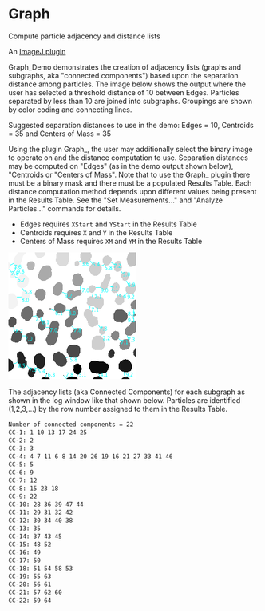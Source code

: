 # Graph
Compute particle adjacency and distance lists

An [ImageJ plugin](https://imagej.nih.gov/ij/plugins/graph/index.html)


Graph_Demo demonstrates the creation of adjacency lists (graphs and subgraphs, aka "connected components") based upon the separation distance among particles. The image below shows the output where the user has selected a threshold distance of 10 between Edges. Particles separated by less than 10 are joined into subgraphs. Groupings are shown by color coding and connecting lines.

Suggested separation distances to use in the demo: Edges = 10, Centroids = 35 and Centers of Mass = 35

Using the plugin Graph_, the user may additionally select the binary image to operate on and the distance computation to use. Separation distances may be computed on "Edges" (as in the demo output shown below), "Centroids or "Centers of Mass". Note that to use the Graph_ plugin there must be a binary mask and there must be a populated Results Table. Each distance computation method depends upon different values being present in the Results Table. See the "Set Measurements..." and "Analyze Particles..." commands for details.

  + Edges requires `XStart` and `YStart` in the Results Table
  + Centroids requires `X` and `Y` in the Results Table
  + Centers of Mass requires `XM` and `YM` in the Results Table

![adjacency](Adjacencies.png)

 The adjacency lists (aka Connected Components) for each subgraph as shown in the log window like that shown below. Particles are identified (1,2,3,...) by the row number assigned to them in the Results Table.

```
Number of connected components = 22
CC-1: 1 10 13 17 24 25
CC-2: 2
CC-3: 3
CC-4: 4 7 11 6 8 14 20 26 19 16 21 27 33 41 46
CC-5: 5
CC-6: 9
CC-7: 12
CC-8: 15 23 18
CC-9: 22
CC-10: 28 36 39 47 44
CC-11: 29 31 32 42
CC-12: 30 34 40 38
CC-13: 35
CC-14: 37 43 45
CC-15: 48 52
CC-16: 49
CC-17: 50
CC-18: 51 54 58 53
CC-19: 55 63
CC-20: 56 61
CC-21: 57 62 60
CC-22: 59 64 
```

